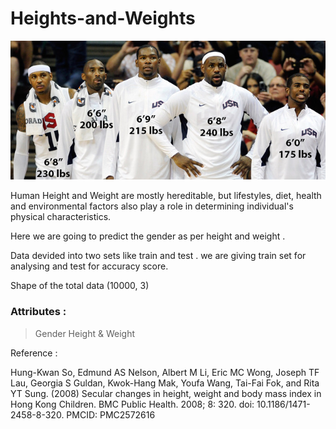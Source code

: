 # Heights-and-Weights
![](players.jpg)

Human Height and Weight are mostly hereditable, but lifestyles, diet, health and environmental factors also play a role in determining
individual's physical characteristics. 

Here we are going to predict the gender as per height and weight .

Data devided into two sets like train and test . we are giving train set for analysing and test for accuracy score.

Shape of the total data (10000, 3)

### Attributes :
> Gender 
> Height & 
> Weight 

Reference : 

Hung-Kwan So, Edmund AS Nelson, Albert M Li, Eric MC Wong, Joseph TF Lau, Georgia S Guldan, Kwok-Hang Mak, Youfa Wang, Tai-Fai Fok, and Rita YT Sung. (2008) Secular changes in height, weight and body mass index in Hong Kong Children. BMC Public Health. 2008; 8: 320. doi: 10.1186/1471-2458-8-320. PMCID: PMC2572616
